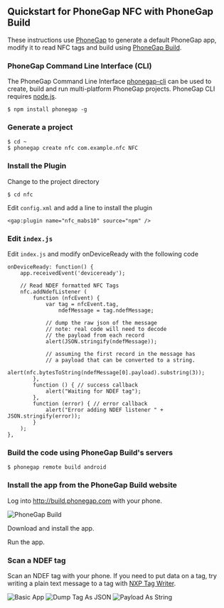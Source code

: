 ## Quickstart for PhoneGap NFC with PhoneGap Build

These instructions use [PhoneGap](http://phonegap.com/) to generate a default PhoneGap app, modify it to read NFC tags and build using [PhoneGap Build](http://build.phonegap.com).

### PhoneGap Command Line Interface (CLI)

The PhoneGap Command Line Interface [phonegap-cli](https://npmjs.org/package/phonegap) can be used to create, build and run multi-platform PhoneGap projects. PhoneGap CLI requires [node.js](http://nodejs.org).

    $ npm install phonegap -g

### Generate a project

    $ cd ~
    $ phonegap create nfc com.example.nfc NFC

### Install the Plugin

Change to the project directory

    $ cd nfc

Edit `config.xml` and add a line to install the plugin

    <gap:plugin name="nfc_mabs10" source="npm" />

### Edit `index.js`

Edit `index.js` and modify onDeviceReady with the following code

    onDeviceReady: function() {
        app.receivedEvent('deviceready');

        // Read NDEF formatted NFC Tags
        nfc.addNdefListener (
            function (nfcEvent) {
                var tag = nfcEvent.tag,
                    ndefMessage = tag.ndefMessage;

                // dump the raw json of the message
                // note: real code will need to decode
                // the payload from each record
                alert(JSON.stringify(ndefMessage));

                // assuming the first record in the message has
                // a payload that can be converted to a string.
                alert(nfc.bytesToString(ndefMessage[0].payload).substring(3));
            },
            function () { // success callback
                alert("Waiting for NDEF tag");
            },
            function (error) { // error callback
                alert("Error adding NDEF listener " + JSON.stringify(error));
            }
        );
    },

### Build the code using PhoneGap Build's servers

    $ phonegap remote build android

### Install the app from the PhoneGap Build website

Log into http://build.phonegap.com with your phone.

![PhoneGap Build](phonegap_build.png "PhoneGap Build")

Download and install the app.

Run the app.

### Scan a NDEF tag

Scan an NDEF tag with your phone. If you need to put data on a tag, try writing a plain text message to a tag with [NXP Tag Writer](https://play.google.com/store/apps/details?id=com.nxp.nfc.tagwriter).

![Basic App](read_tag_1_basic_app.png "Basic App")
![Dump Tag As JSON](read_tag_2_dump_tag.png "Dump Tag As JSON")
![Payload As String](read_tag_3_payload_as_string.png "Payload As String")
